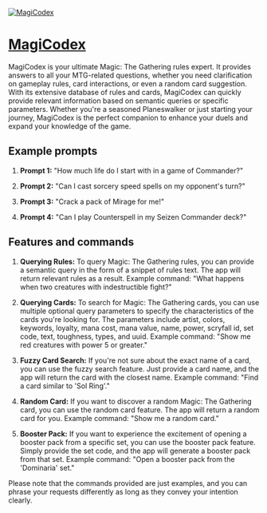 [![MagiCodex](https://files.oaiusercontent.com/file-kTJ42004XCmFxkd3n1Ro7Qqi?se=2123-10-13T23%3A04%3A24Z&sp=r&sv=2021-08-06&sr=b&rscc=max-age%3D31536000%2C%20immutable&rscd=attachment%3B%20filename%3D817e7d13-3175-4c6f-b174-91780101612e.png&sig=BEM0Y6r1c%2Bs9z1cL5XPLQAaws8KLP8UdKEs21dV95a0%3D)](https://chat.openai.com/g/g-RXmEBJKQT-magicodex)

# [MagiCodex](https://chat.openai.com/g/g-RXmEBJKQT-magicodex)

MagiCodex is your ultimate Magic: The Gathering rules expert. It provides answers to all your MTG-related questions, whether you need clarification on gameplay rules, card interactions, or even a random card suggestion. With its extensive database of rules and cards, MagiCodex can quickly provide relevant information based on semantic queries or specific parameters. Whether you're a seasoned Planeswalker or just starting your journey, MagiCodex is the perfect companion to enhance your duels and expand your knowledge of the game.

## Example prompts

1. **Prompt 1:** "How much life do I start with in a game of Commander?"

2. **Prompt 2:** "Can I cast sorcery speed spells on my opponent's turn?"

3. **Prompt 3:** "Crack a pack of Mirage for me!"

4. **Prompt 4:** "Can I play Counterspell in my Seizen Commander deck?"

## Features and commands

1. **Querying Rules:** To query Magic: The Gathering rules, you can provide a semantic query in the form of a snippet of rules text. The app will return relevant rules as a result. Example command: "What happens when two creatures with indestructible fight?"

2. **Querying Cards:** To search for Magic: The Gathering cards, you can use multiple optional query parameters to specify the characteristics of the cards you're looking for. The parameters include artist, colors, keywords, loyalty, mana cost, mana value, name, power, scryfall id, set code, text, toughness, types, and uuid. Example command: "Show me red creatures with power 5 or greater."

3. **Fuzzy Card Search:** If you're not sure about the exact name of a card, you can use the fuzzy search feature. Just provide a card name, and the app will return the card with the closest name. Example command: "Find a card similar to 'Sol Ring'."

4. **Random Card:** If you want to discover a random Magic: The Gathering card, you can use the random card feature. The app will return a random card for you. Example command: "Show me a random card."

5. **Booster Pack:** If you want to experience the excitement of opening a booster pack from a specific set, you can use the booster pack feature. Simply provide the set code, and the app will generate a booster pack from that set. Example command: "Open a booster pack from the 'Dominaria' set."

Please note that the commands provided are just examples, and you can phrase your requests differently as long as they convey your intention clearly.